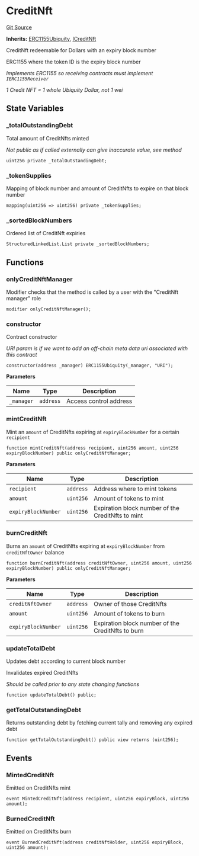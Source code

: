 # CreditNft
[Git Source](https://github.com/ubiquity/ubiquity-dollar/blob/c4890e02aea7bcfd69c21e5e480e0b3a22e5e740/src/dollar/core/CreditNft.sol)

**Inherits:**
[ERC1155Ubiquity](/src/dollar/core/ERC1155Ubiquity.sol/contract.ERC1155Ubiquity.md), [ICreditNft](/src/dollar/interfaces/ICreditNft.sol/interface.ICreditNft.md)

CreditNft redeemable for Dollars with an expiry block number

ERC1155 where the token ID is the expiry block number

*Implements ERC1155 so receiving contracts must implement `IERC1155Receiver`*

*1 Credit NFT = 1 whole Ubiquity Dollar, not 1 wei*


## State Variables
### _totalOutstandingDebt
Total amount of CreditNfts minted

*Not public as if called externally can give inaccurate value, see method*


```solidity
uint256 private _totalOutstandingDebt;
```


### _tokenSupplies
Mapping of block number and amount of CreditNfts to expire on that block number


```solidity
mapping(uint256 => uint256) private _tokenSupplies;
```


### _sortedBlockNumbers
Ordered list of CreditNft expiries


```solidity
StructuredLinkedList.List private _sortedBlockNumbers;
```


## Functions
### onlyCreditNftManager

Modifier checks that the method is called by a user with the "CreditNft manager" role


```solidity
modifier onlyCreditNftManager();
```

### constructor

Contract constructor

*URI param is if we want to add an off-chain meta data uri associated with this contract*


```solidity
constructor(address _manager) ERC1155Ubiquity(_manager, "URI");
```
**Parameters**

|Name|Type|Description|
|----|----|-----------|
|`_manager`|`address`|Access control address|


### mintCreditNft

Mint an `amount` of CreditNfts expiring at `expiryBlockNumber` for a certain `recipient`


```solidity
function mintCreditNft(address recipient, uint256 amount, uint256 expiryBlockNumber) public onlyCreditNftManager;
```
**Parameters**

|Name|Type|Description|
|----|----|-----------|
|`recipient`|`address`|Address where to mint tokens|
|`amount`|`uint256`|Amount of tokens to mint|
|`expiryBlockNumber`|`uint256`|Expiration block number of the CreditNfts to mint|


### burnCreditNft

Burns an `amount` of CreditNfts expiring at `expiryBlockNumber` from `creditNftOwner` balance


```solidity
function burnCreditNft(address creditNftOwner, uint256 amount, uint256 expiryBlockNumber) public onlyCreditNftManager;
```
**Parameters**

|Name|Type|Description|
|----|----|-----------|
|`creditNftOwner`|`address`|Owner of those CreditNfts|
|`amount`|`uint256`|Amount of tokens to burn|
|`expiryBlockNumber`|`uint256`|Expiration block number of the CreditNfts to burn|


### updateTotalDebt

Updates debt according to current block number

Invalidates expired CreditNfts

*Should be called prior to any state changing functions*


```solidity
function updateTotalDebt() public;
```

### getTotalOutstandingDebt

Returns outstanding debt by fetching current tally and removing any expired debt


```solidity
function getTotalOutstandingDebt() public view returns (uint256);
```

## Events
### MintedCreditNft
Emitted on CreditNfts mint


```solidity
event MintedCreditNft(address recipient, uint256 expiryBlock, uint256 amount);
```

### BurnedCreditNft
Emitted on CreditNfts burn


```solidity
event BurnedCreditNft(address creditNftHolder, uint256 expiryBlock, uint256 amount);
```

